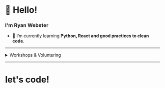 # 👋 Hello!
### I'm Ryan Webster

    
- 🌱 I’m currently learning **Python, React and good practices to clean code**.

---- 

<details>
<summary>Workshops & Voluntering</summary>

| Role | Topic | Place | Year |
| :---: | :---: | :---: | :---: |
| Developer | Projeto de Extensão - Flutter | IFMT | 2020 ~ 2021 |
</details>


--------


# let's code!
